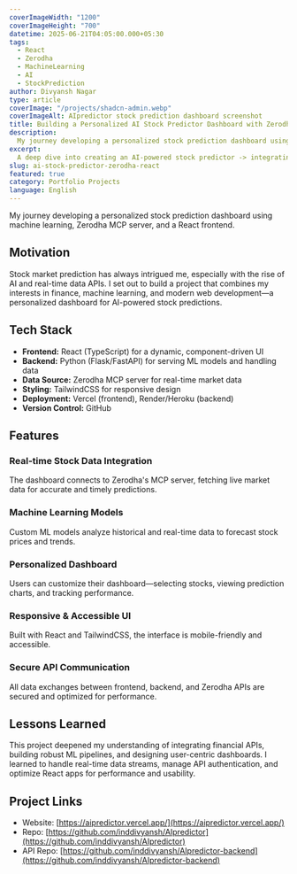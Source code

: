 ```yaml
---
coverImageWidth: "1200"
coverImageHeight: "700"
datetime: 2025-06-21T04:05:00.000+05:30
tags:
  - React
  - Zerodha
  - MachineLearning
  - AI
  - StockPrediction
author: Divyansh Nagar
type: article
coverImage: "/projects/shadcn-admin.webp"
coverImageAlt: AIpredictor stock prediction dashboard screenshot
title: Building a Personalized AI Stock Predictor Dashboard with Zerodha and React
description:
  My journey developing a personalized stock prediction dashboard using machine learning, Zerodha MCP server, and a React frontend.
excerpt:
  A deep dive into creating an AI-powered stock predictor -> integrating Zerodha's MCP server, building ML models for stock forecasting, and designing a personalized React dashboard.
slug: ai-stock-predictor-zerodha-react
featured: true
category: Portfolio Projects
language: English
---
```


My journey developing a personalized stock prediction dashboard using machine learning, Zerodha MCP server, and a React frontend.

## Motivation

Stock market prediction has always intrigued me, especially with the rise of AI and real-time data APIs. I set out to build a project that combines my interests in finance, machine learning, and modern web development—a personalized dashboard for AI-powered stock predictions.

## Tech Stack

- **Frontend:** React (TypeScript) for a dynamic, component-driven UI
- **Backend:** Python (Flask/FastAPI) for serving ML models and handling data
- **Data Source:** Zerodha MCP server for real-time market data
- **Styling:** TailwindCSS for responsive design
- **Deployment:** Vercel (frontend), Render/Heroku (backend)
- **Version Control:** GitHub

## Features

### Real-time Stock Data Integration

The dashboard connects to Zerodha's MCP server, fetching live market data for accurate and timely predictions.

### Machine Learning Models

Custom ML models analyze historical and real-time data to forecast stock prices and trends.

### Personalized Dashboard

Users can customize their dashboard—selecting stocks, viewing prediction charts, and tracking performance.

### Responsive & Accessible UI

Built with React and TailwindCSS, the interface is mobile-friendly and accessible.

### Secure API Communication

All data exchanges between frontend, backend, and Zerodha APIs are secured and optimized for performance.

## Lessons Learned

This project deepened my understanding of integrating financial APIs, building robust ML pipelines, and designing user-centric dashboards. I learned to handle real-time data streams, manage API authentication, and optimize React apps for performance and usability.

## Project Links

- Website: [https://aipredictor.vercel.app/](https://aipredictor.vercel.app/)
- Repo: [https://github.com/inddivyansh/AIpredictor](https://github.com/inddivyansh/AIpredictor)
- API Repo: [https://github.com/inddivyansh/AIpredictor-backend](https://github.com/inddivyansh/AIpredictor-backend)
